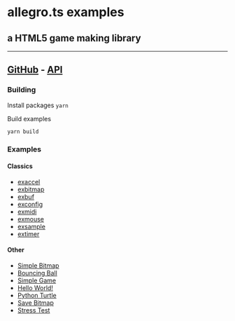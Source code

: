 # allegro.ts examples

## a HTML5 game making library

---

## [GitHub](https://github.com/alegemaate/allegro-ts) - [API](https://alegemaate.com/allegro-ts/)

### Building

Install packages
`yarn`

Build examples

```sh
yarn build
```

### Examples

#### Classics

- [exaccel](https://alegemaate.com/allegro-ts-examples/examples/al_exaccel)
- [exbitmap](https://alegemaate.com/allegro-ts-examples/examples/al_exbitmap)
- [exbuf](https://alegemaate.com/allegro-ts-examples/examples/al_exbuf)
- [exconfig](https://alegemaate.com/allegro-ts-examples/examples/al_exconfig)
- [exmidi](https://alegemaate.com/allegro-ts-examples/examples/al_exmidi)
- [exmouse](https://alegemaate.com/allegro-ts-examples/examples/al_exmouse)
- [exsample](https://alegemaate.com/allegro-ts-examples/examples/al_exsample)
- [extimer](https://alegemaate.com/allegro-ts-examples/examples/al_extimer)

#### Other

- [Simple Bitmap](https://alegemaate.com/allegro-ts-examples/examples/exbmp)
- [Bouncing Ball](https://alegemaate.com/allegro-ts-examples/examples/exbounce)
- [Simple Game](https://alegemaate.com/allegro-ts-examples/examples/exgame)
- [Hello World!](https://alegemaate.com/allegro-ts-examples/examples/exhello)
- [Python Turtle](https://alegemaate.com/allegro-ts-examples/examples/exturtle)
- [Save Bitmap](https://alegemaate.com/allegro-ts-examples/examples/exsavebmp)
- [Stress Test](https://alegemaate.com/allegro-ts-examples/examples/stress)

```

```
